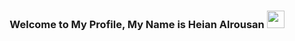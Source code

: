 <!DOCTYPE html>
<html>
<head>
<title>Welcome</title>
 <link rel="stylesheet" href="https://cdn.jsdelivr.net/gh/devicons/devicon@v2.15.1/devicon.min.css">
</head>

<h3 align="center">
  Welcome to My Profile, My Name is Heian Alrousan
  <img src="https://media.giphy.com/media/hvRJCLFzcasrR4ia7z/giphy.gif" width="28">
</h3>

<link rel="stylesheet" href="https://cdn.jsdelivr.net/gh/devicons/devicon@v2.15.1/devicon.min.css">

</body>
</html>
